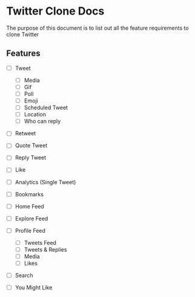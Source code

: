 # Twitter Clone Docs

The purpose of this document is to list out all the feature requirements to clone Twitter

## Features

- [ ] Tweet
  - [ ] Media
  - [ ] Gif
  - [ ] Poll
  - [ ] Emoji
  - [ ] Scheduled Tweet
  - [ ] Location
  - [ ] Who can reply
- [ ] Retweet
- [ ] Quote Tweet
- [ ] Reply Tweet
- [ ] Like
- [ ] Analytics (Single Tweet)
- [ ] Bookmarks

- [ ] Home Feed
- [ ] Explore Feed
- [ ] Profile Feed
  - [ ] Tweets Feed
  - [ ] Tweets & Replies
  - [ ] Media
  - [ ] Likes
- [ ] Search
- [ ] You Might Like